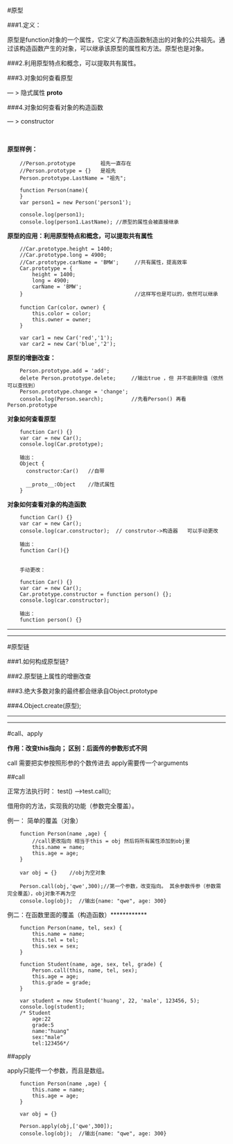 #原型

###1.定义：

原型是function对象的一个属性，它定义了构造函数制造出的对象的公共祖先。通过该构造函数产生的对象，可以继承该原型的属性和方法。原型也是对象。

###2.利用原型特点和概念，可以提取共有属性。

###3.对象如何查看原型

 — > 隐式属性 __proto__ 


###4.对象如何查看对象的构造函数 

 — > constructor

<br>

**原型样例：**
		
		//Person.prototype        祖先一直存在
		//Person.prototype = {}   是祖先
		Person.prototype.LastName = "祖先";
		
		function Person(name){
		}
		var person1 = new Person('person1');
		
		console.log(person1);
		console.log(person1.LastName); //原型的属性会被直接继承



**原型的应用：利用原型特点和概念，可以提取共有属性**
		
		//Car.prototype.height = 1400;
		//Car.prototype.long = 4900;
		//Car.prototype.carName = 'BMW';     //共有属性，提高效率		
		Car.prototype = {
			height = 1400;
			long = 4900;
			carName = 'BMW';
		}	                                 //这样写也是可以的，依然可以继承

		function Car(color，owner) {
			this.color = color;
			this.owner = owner;
		}
		
		var car1 = new Car('red','1');
		var car2 = new Car('blue','2');

**原型的增删改查：**

		Person.prototype.add = 'add';
		delete Person.prototype.delete;     //输出true ，但 并不能删除值（依然可以查找到）
		Person.prototype.change = 'change';
		console.log(Person.search);         //先看Person() 再看Person.prototype

**对象如何查看原型**
		
		function Car() {}
		var car = new Car();
		console.log(Car.prototype);

		输出：
		Object {
		  constructor:Car()   //自带  

		  __proto__:Object    //隐式属性
		}

**对象如何查看对象的构造函数**

		function Car() {}
		var car = new Car();
		console.log(car.constructor);  // construtor->构造器   可以手动更改
	
		输出：
		function Car(){}


		手动更改：

		function Car() {}
		var car = new Car();
		Car.prototype.constructor = function person() {};
		console.log(car.constructor);

		输出：
		function person() {}

------
------

#原型链

###1.如何构成原型链?

###2.原型链上属性的增删改查

###3.绝大多数对象的最终都会继承自Object.prototype

###4.Object.create(原型);


------
------


#call、apply

**作用：改变this指向；  区别：后面传的参数形式不同**

call 需要把实参按照形参的个数传进去
apply需要传一个arguments

##call

正常方法执行时：  test() -->test.call();

借用你的方法，实现我的功能（参数完全覆盖）。


例一： 简单的覆盖（对象）

    	function Person(name ,age) {
    		//call更改指向 相当于this = obj 然后将所有属性添加到obj里
    		this.name = name;
    		this.age = age;
    	}

    	var obj = {}    //obj为空对象

    	Person.call(obj,'qwe',300);//第一个参数，改变指向。 其余参数传参（参数需完全覆盖），obj对象不再为空
    	console.log(obj);  //输出{name: "qwe", age: 300}

例二：在函数里面的覆盖（构造函数）************
	
	    function Person(name, tel, sex) {
	        this.name = name;
	        this.tel = tel;
	        this.sex = sex;
	    }
	
	    function Student(name, age, sex, tel, grade) {
	        Person.call(this, name, tel, sex);  
	        this.age = age;
	        this.grade = grade;
	    }
	
	    var student = new Student('huang', 22, 'male', 123456, 5);
	    console.log(student);
	    /* Student
			age:22
			grade:5
			name:"huang"
			sex:"male"
			tel:123456*/


##apply

apply只能传一个参数，而且是数组。


    	function Person(name ,age) {
    		this.name = name;
    		this.age = age;
    	}

    	var obj = {} 

    	Person.apply(obj,['qwe',300]);
    	console.log(obj);  //输出{name: "qwe", age: 300}